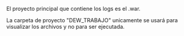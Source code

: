 El proyecto principal que contiene los logs es el .war.

La carpeta de proyecto "DEW_TRABAJO" unicamente se usará para visualizar los archivos y no para ser ejecutada.
